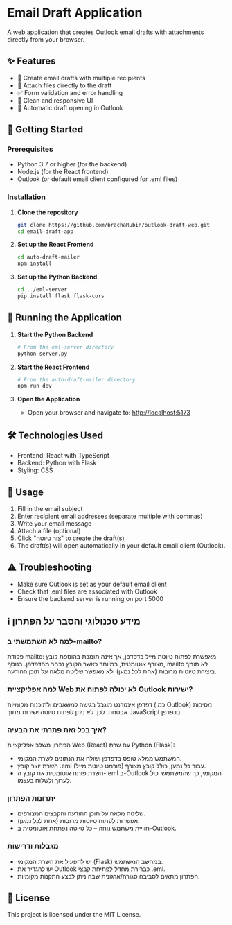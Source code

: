 # Email Draft Application

A web application that creates Outlook email drafts with attachments directly from your browser.

## ✨ Features

- 📧 Create email drafts with multiple recipients
- 📎 Attach files directly to the draft
- ✅ Form validation and error handling
- 🎨 Clean and responsive UI
- 🔄 Automatic draft opening in Outlook

## 🚀 Getting Started

### Prerequisites

- Python 3.7 or higher (for the backend)
- Node.js (for the React frontend)
- Outlook (or default email client configured for .eml files)

### Installation

1. **Clone the repository**
   ```bash
   git clone https://github.com/brachaRubin/outlook-draft-web.git
   cd email-draft-app
   ```

2. **Set up the React Frontend**
   ```bash
   cd auto-draft-mailer
   npm install
   ```

3. **Set up the Python Backend**
   ```bash
   cd ../eml-server
   pip install flask flask-cors
   ```

## 🏃 Running the Application

1. **Start the Python Backend**
   ```bash
   # From the eml-server directory
   python server.py
   ```

2. **Start the React Frontend**
   ```bash
   # From the auto-draft-mailer directory
   npm run dev
   ```

3. **Open the Application**
   - Open your browser and navigate to: [http://localhost:5173](http://localhost:5173)

## 🛠 Technologies Used

- Frontend: React with TypeScript
- Backend: Python with Flask
- Styling: CSS

## 📝 Usage

1. Fill in the email subject
2. Enter recipient email addresses (separate multiple with commas)
3. Write your email message
4. Attach a file (optional)
5. Click "צור טיוטה" to create the draft(s)
6. The draft(s) will open automatically in your default email client (Outlook).

## ⚠️ Troubleshooting

- Make sure Outlook is set as your default email client
- Check that .eml files are associated with Outlook
- Ensure the backend server is running on port 5000

## ℹ️ מידע טכנולוגי והסבר על הפתרון

### למה לא השתמשתי ב-mailto?
פקודת mailto: מאפשרת לפתוח טיוטת מייל בדפדפן, אך אינה תומכת בהוספת קובץ מצורף אוטומטית, במיוחד כאשר הקובץ נבחר מהדפדפן. בנוסף, mailto לא תומך ביצירת טיוטות מרובות (אחת לכל נמען) ולא מאפשר שליטה מלאה על תוכן ההודעה.

### למה אפליקציית Web לא יכולה לפתוח את Outlook ישירות?
דפדפן אינטרנט מוגבל בגישה למשאבים ולתוכנות מקומיות (כמו Outlook) מסיבות אבטחה. לכן, לא ניתן לפתוח טיוטה ישירות מתוך JavaScript בדפדפן.

### איך בכל זאת פתרתי את הבעיה?
הפתרון משלב אפליקציית Web (React) עם שרת Python (Flask):
- המשתמש ממלא טופס בדפדפן ושולח את הנתונים לשרת המקומי.
- השרת יוצר קובץ .eml (פורמט טיוטת מייל) עבור כל נמען, כולל קובץ מצורף.
- השרת פותח אוטומטית את קובץ ה-.eml ב-Outlook המקומי, כך שהמשתמש יכול לערוך ולשלוח בעצמו.

### יתרונות הפתרון
- שליטה מלאה על תוכן ההודעה והקבצים המצורפים.
- אפשרות לפתוח טיוטות מרובות (אחת לכל נמען).
- חוויית משתמש נוחה – כל טיוטה נפתחת אוטומטית ב-Outlook.

### מגבלות ודרישות
- יש להפעיל את השרת המקומי (Flask) במחשב המשתמש.
- יש להגדיר את Outlook כברירת מחדל לפתיחת קבצי .eml.
- הפתרון מתאים לסביבה סגורה/ארגונית שבה ניתן לבצע התקנות מקומיות.

## 📄 License

This project is licensed under the MIT License.



